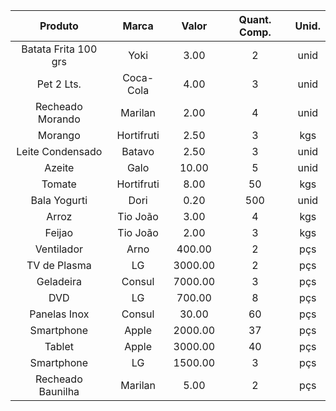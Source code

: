 |Produto             |	Marca      |	     Valor |	Quant. Comp.|    Unid.    |
|:------------------:|:-----------:|:-----------:|:------------:|:-----------:|
|Batata Frita 100 grs|	Yoki	     |3.00	       |2	            |unid         |
|Pet 2 Lts.	         |Coca-Cola	   |4.00	       |3	            |unid         |
|Recheado Morando    |	Marilan	   |2.00	       |4	            |unid         |
|Morango	           |Hortifruti	 |2.50	       |3	            |kgs          |
|Leite Condensado	   |Batavo	     |2.50	       |3	            |unid         |
|Azeite	             |Galo	       |10.00	       |5	            |unid         |
|Tomate	             |Hortifruti	 |8.00	       |50	          |kgs          |
|Bala Yogurti	       |Dori	       |0.20	       |500	          |unid         |
|Arroz	             |Tio João	   |3.00	       |4           	|kgs          |
|Feijao	             |Tio João	   |2.00	       |3	            |kgs          |
|Ventilador	         |Arno	       |400.00       |	2	          |pçs          |
|TV de Plasma	       |LG	         |3000.00      |	2	          |pçs          |
|Geladeira	         |Consul	     |7000.00      |	3	          |pçs          |
|DVD	               |LG	         |700.00       |	8	          |pçs          |
|Panelas Inox	       |Consul	     |30.00        |	60          |	pçs         |
|Smartphone	         |Apple	       |2000.00      |	37          |	pçs         |
|Tablet	             |Apple	       |3000.00      |	40          |	pçs         |
|Smartphone	         |LG	         |1500.00      |	3	          |pçs          |
|Recheado Baunilha	 |Marilan	     |5.00         |	2	          |pçs          |
